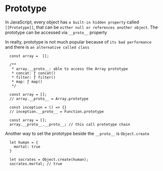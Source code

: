 # Prototype

In JavaScript, every object has `a built-in hidden property` called `[[Prototype]]`, that can be `either null or references another object`. The prototype can be accessed via `__proto__` property

In realty, prototype is not much popular because of `its bad performance` and there is `an alternative called class`

```
  const array =  [];

  /**
   * array.__proto__: able to access the Array prototype
   * concat: ƒ concat()
   * filter: ƒ filter()
   * map: ƒ map()
   */
```

```
  const array = [];
  // array.__proto__ = Array.prototype

  const inception = () => {}
  // inception.__proto__ = Function.prototype
```

```
  const array = [];
  array.__proto__.__proto__; // this call prototype chain
```

Another way to set the prototype beside the `__proto__` is `Object.create`

```
  let human = {
    mortal: true
  }

  let socrates = Object.create(human);
  socrates.mortal; // true
```
